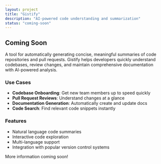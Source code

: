 ```yaml
---
layout: project
title: "Gistify"
description: "AI-powered code understanding and summarization"
status: "coming-soon"
---
```


## Coming Soon

A tool for automatically generating concise, meaningful summaries of code repositories and pull requests. Gistify helps developers quickly understand codebases, review changes, and maintain comprehensive documentation with AI-powered analysis.

### Use Cases

- **Codebase Onboarding**: Get new team members up to speed quickly
- **Pull Request Reviews**: Understand changes at a glance
- **Documentation Generation**: Automatically create and update docs
- **Code Search**: Find relevant code snippets instantly

### Features

- Natural language code summaries
- Interactive code exploration
- Multi-language support
- Integration with popular version control systems

More information coming soon!
